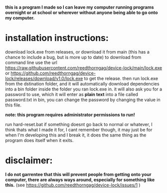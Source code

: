 
**this is a program I made so I can leave my computer running programs overnight or at school or wherever without anyone being able to go onto my computer.**

# installation instructions:
download lock.exe from releases, or download it from main (this has a chance to include a bug, but is more up to date) to download from command line use the url https://raw.githubusercontent.com/reedthorngag/device-lock/main/lock.exe or https://github.com/reedthorngag/device-lock/releases/download/v1.0/lock.exe to get the release.
then run lock.exe from the dstination folder, and it will automatically download dependencies into a bin folder inside the folder you ran lock.exe in.
it will also ask you for a password to use, which it will enter as **plain text** into a file called password.txt in bin, you can change the password by changing the value in this file.

**note: this program requires administrator permissions to run!**

run hard-reset.bat if something doesnt go back to normal or whatever, I think thats what I made it for, I cant remember though, it may just be for when I'm developing this and I break it, it does the same thing as the program does itself when it exits.

# disclaimer:
**I do not garrentee that this will prevent people from getting onto your computer, there are always ways around, especially for something like this.** (see https://github.com/reedthorngag/device-lock/issues/1 )

